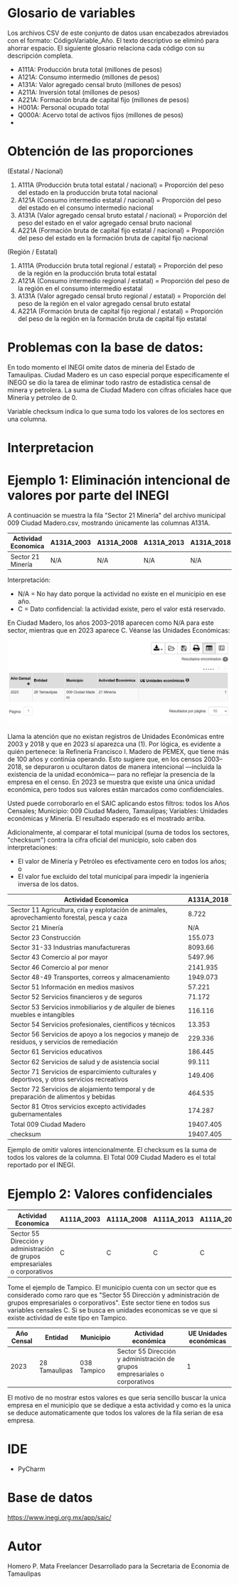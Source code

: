 # Glosario de variables

Los archivos CSV de este conjunto de datos usan encabezados abreviados con el formato: CódigoVariable_Año.
El texto descriptivo se eliminó para ahorrar espacio. El siguiente glosario relaciona cada código con su descripción completa.


* A111A: Producción bruta total (millones de pesos)
* A121A: Consumo intermedio (millones de pesos)
* A131A: Valor agregado censal bruto (millones de pesos)
* A211A: Inversión total (millones de pesos)
* A221A: Formación bruta de capital fijo (millones de pesos)
* H001A: Personal ocupado total
* Q000A: Acervo total de activos fijos (millones de pesos)
* 
# **Obtención de las proporciones** 
(Estatal / Nacional)

1. A111A (Producción bruta total estatal / nacional) = Proporción del peso del estado en la producción bruta total nacional
2. A121A (Consumo intermedio estatal / nacional) = Proporción del peso del estado en el consumo intermedio nacional
3. A131A (Valor agregado censal bruto estatal / nacional) = Proporción del peso del estado en el valor agregado censal bruto nacional
4. A221A (Formación bruta de capital fijo estatal / nacional) = Proporción del peso del estado en la formación bruta de capital fijo nacional

(Región / Estatal)

1. A111A (Producción bruta total regional / estatal) = Proporción del peso de la región en la producción bruta total estatal
2. A121A (Consumo intermedio regional / estatal) = Proporción del peso de la región en el consumo intermedio estatal
3. A131A (Valor agregado censal bruto regional / estatal) = Proporción del peso de la región en el valor agregado censal bruto estatal
4. A221A (Formación bruta de capital fijo regional / estatal) = Proporción del peso de la región en la formación bruta de capital fijo estatal


# Problemas con la base de datos:
En todo momento el INEGI omite datos de mineria del Estado de Tamaulipas.
Ciudad Madero es un caso especial porque especificamente el INEGO se dio la tarea de eliminar todo rastro de estadistica censal
de minera y petrolera. La suma de Ciudad Madero con cifras oficiales hace que Mineria y petroleo de 0. 

Variable checksum indica lo que suma todo los valores de los sectores en una columna.

# Interpretacion 

# Ejemplo 1: Eliminación intencional de valores por parte del INEGI
A continuación se muestra la fila "Sector 21 Minería" del archivo municipal 009 Ciudad Madero.csv, mostrando únicamente las columnas A131A.

| Actividad Economica | A131A_2003 | A131A_2008 | A131A_2013 | A131A_2018 | A131A_2023 |
|---|---|---|---|---|---|
| Sector 21 Minería | N/A | N/A | N/A | N/A | C |

Interpretación:
- N/A = No hay dato porque la actividad no existe en el municipio en ese año.
- C = Dato confidencial: la actividad existe, pero el valor está reservado.

En Ciudad Madero, los años 2003–2018 aparecen como N/A para este sector, mientras que en 2023 aparece C. Véanse las Unidades Económicas:

![img.png](src/input/images/readme/img.png)

Llama la atención que no existan registros de Unidades Económicas entre 2003 y 2018 y que en 2023 sí aparezca una (1). Por lógica, es evidente a quién pertenece: la Refinería Francisco I. Madero de PEMEX, que tiene más de 100 años y continúa operando.
Esto sugiere que, en los censos 2003–2018, se depuraron u ocultaron datos de manera intencional —incluida la existencia de la unidad económica— para no reflejar la presencia de la empresa en el censo.
En 2023 se muestra que existe una única unidad económica, pero todos sus valores están marcados como confidenciales.

Usted puede corroborarlo en el SAIC aplicando estos filtros: todos los Años Censales; Municipio: 009 Ciudad Madero, Tamaulipas; Variables: Unidades económicas y Minería. El resultado esperado es el mostrado arriba.

Adicionalmente, al comparar el total municipal (suma de todos los sectores, "checksum") contra la cifra oficial del municipio, solo caben dos interpretaciones:
- El valor de Minería y Petróleo es efectivamente cero en todos los años; o
- El valor fue excluido del total municipal para impedir la ingeniería inversa de los datos.

| Actividad Economica | A131A_2018 |
|---|---|
| Sector 11 Agricultura, cría y explotación de animales, aprovechamiento forestal, pesca y caza | 8.722 |
| Sector 21 Minería | N/A |
| Sector 23 Construcción | 155.073 |
| Sector 31-33 Industrias manufactureras | 8093.66 |
| Sector 43 Comercio al por mayor | 5497.96 |
| Sector 46 Comercio al por menor | 2141.935 |
| Sector 48-49 Transportes, correos y almacenamiento | 1949.073 |
| Sector 51 Información en medios masivos | 57.221 |
| Sector 52 Servicios financieros y de seguros | 71.172 |
| Sector 53 Servicios inmobiliarios y de alquiler de bienes muebles e intangibles | 116.116 |
| Sector 54 Servicios profesionales, científicos y técnicos | 13.353 |
| Sector 56 Servicios de apoyo a los negocios y manejo de residuos, y servicios de remediación | 229.336 |
| Sector 61 Servicios educativos | 186.445 |
| Sector 62 Servicios de salud y de asistencia social | 99.111 |
| Sector 71 Servicios de esparcimiento culturales y deportivos, y otros servicios recreativos | 149.406 |
| Sector 72 Servicios de alojamiento temporal y de preparación de alimentos y bebidas | 464.535 |
| Sector 81 Otros servicios excepto actividades gubernamentales | 174.287 |
| Total 009 Ciudad Madero | 19407.405 |
| checksum | 19407.405 |

Ejemplo de omitir valores intencionalmente. El checksum es la suma de todos los valores de la columna.
El Total 009 Ciudad Madero es el total reportado por el INEGI. 


# Ejemplo 2: Valores confidenciales

| Actividad Economica | A111A_2003 | A111A_2008 | A111A_2013 | A111A_2018 | A111A_2023 |
|---|---|---|---|---|---|
| Sector 55 Dirección y administración de grupos empresariales o corporativos | C | C | C | C | C |

Tome el ejemplo de Tampico. El municipio cuenta con un sector que es considerado como raro que es "Sector 55 Dirección y administración de grupos empresariales o corporativos".
Este sector tiene en todos sus variables censales C. Si se busca en unidades economicas se ve que si existe actividad de este tipo en Tampico.

| Año Censal | Entidad | Municipio | Actividad económica | UE Unidades económicas |
|---|---|---|---|---|
| 2023 | 28 Tamaulipas | 038 Tampico | Sector 55 Dirección y administración de grupos empresariales o corporativos | 1 |


El motivo de no mostrar estos valores es que seria sencillo buscar la unica empresa en el municipio que se dedique a esta actividad y como es la unica se
deduce automaticamente que todos los valores de la fila serian de esa empresa.



# IDE
- PyCharm 

# Base de datos
https://www.inegi.org.mx/app/saic/
		
	
# Autor 
Homero P. Mata
Freelancer
Desarrollado para la Secretaria de Economia de Tamaulipas